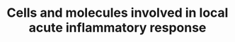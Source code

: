 ---
annotations:
- id: PW:0000024
  parent: regulatory pathway
  type: Pathway Ontology
  value: inflammatory response pathway
authors:
- Laurent
- Eweitz
- Susan
description: Cells and Molecules involved in local acute inflammatory response. Pathway
  based on Biocarta pathway (M3952) https://cgap.nci.nih.gov/Pathways/BioCarta/h_LairPathway  Tissue
  damage induces the release of inflammatory signaling molecules. Additionally, bacterial
  infection stimulates an immune response. Bacterial infection can activate macrophages
  and induce the release of pro-inflammatory cytokines such as TNF, IL-6 and IL-1.
  Both tissue damage and bacterial infection can induce complement activation, either
  via the alternative or classical pathway. Leukocytes can be attracted via pro-inflammatory
  cytokines and chemokines released by mast cells and activated macrophages. Leukocytes
  can also induce complement activation.  The combined response can result in a more
  permeable endothelium of blood vessels, induce swelling and activate immune cells.
last-edited: 2022-01-10
ndex: 3ec6a7b3-8b6b-11eb-9e72-0ac135e8bacf
organisms:
- Homo sapiens
redirect_from:
- /index.php/Pathway:WP4493
- /instance/WP4493
revision: null
schema-jsonld:
- '@context': https://schema.org/
  '@id': https://wikipathways.github.io/pathways/WP4493.html
  '@type': Dataset
  creator:
    '@type': Organization
    name: WikiPathways
  description: Cells and Molecules involved in local acute inflammatory response.
    Pathway based on Biocarta pathway (M3952) https://cgap.nci.nih.gov/Pathways/BioCarta/h_LairPathway  Tissue
    damage induces the release of inflammatory signaling molecules. Additionally,
    bacterial infection stimulates an immune response. Bacterial infection can activate
    macrophages and induce the release of pro-inflammatory cytokines such as TNF,
    IL-6 and IL-1. Both tissue damage and bacterial infection can induce complement
    activation, either via the alternative or classical pathway. Leukocytes can be
    attracted via pro-inflammatory cytokines and chemokines released by mast cells
    and activated macrophages. Leukocytes can also induce complement activation.  The
    combined response can result in a more permeable endothelium of blood vessels,
    induce swelling and activate immune cells.
  keywords:
  - C3
  - C5
  - C6
  - C7
  - Complement activation
  - ICAM1
  - IL1A
  - IL6
  - IL8
  - ITGA4
  - ITGAL
  - ITGB1
  - ITGB2
  - KNG1
  - SELP
  - SELPLG
  - TNF
  - VCAM1
  license: CC0
  name: Cells and molecules involved in local acute inflammatory response
seo: CreativeWork
title: Cells and molecules involved in local acute inflammatory response
wpid: WP4493
---